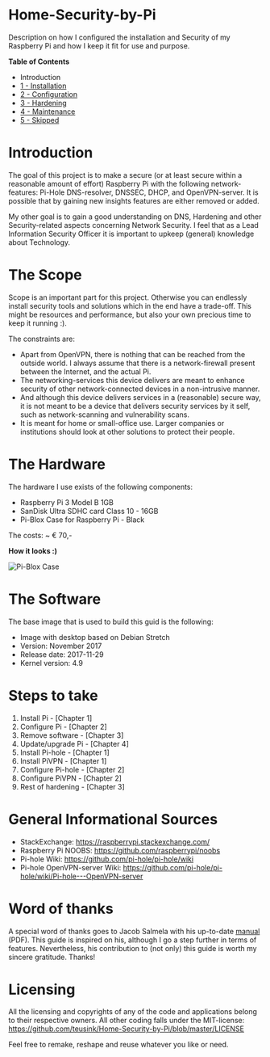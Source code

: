 # Home-Security-by-Pi
Description on how I configured the installation and Security of my Raspberry Pi and how I keep it fit for use and purpose.

**Table of Contents**
- Introduction
- [1 - Installation](https://github.com/teusink/Home-Security-by-Pi/blob/master/1-Installation.md)
- [2 - Configuration](https://github.com/teusink/Home-Security-by-Pi/blob/master/2-Configuration.md)
- [3 - Hardening](https://github.com/teusink/Home-Security-by-Pi/blob/master/3-Hardening.md)
- [4 - Maintenance](https://github.com/teusink/Home-Security-by-Pi/blob/master/4-Maintenance.md)
- [5 - Skipped](https://github.com/teusink/Home-Security-by-Pi/blob/master/5-Skipped.md)

# Introduction
The goal of this project is to make a secure (or at least secure within a reasonable amount of effort) Raspberry Pi with the following network-features: Pi-Hole DNS-resolver, DNSSEC, DHCP, and OpenVPN-server. It is possible that by gaining new insights features are either removed or added.

My other goal is to gain a good understanding on DNS, Hardening and other Security-related aspects concerning Network Security. I feel that as a Lead Information Security Officer it is important to upkeep (general) knowledge about Technology.

# The Scope
Scope is an important part for this project. Otherwise you can endlessly install security tools and solutions which in the end have a trade-off. This might be resources and performance, but also your own precious time to keep it running :).

The constraints are:
- Apart from OpenVPN, there is nothing that can be reached from the outside world. I always assume that there is a network-firewall present between the Internet, and the actual Pi.
- The networking-services this device delivers are meant to enhance security of other network-connected devices in a non-intrusive manner.
- And although this device delivers services in a (reasonable) secure way, it is not meant to be a device that delivers security services by it self, such as network-scanning and vulnerability scans.
- It is meant for home or small-office use. Larger companies or institutions should look at other solutions to protect their people.

# The Hardware
The hardware I use exists of the following components:
- Raspberry Pi 3 Model B 1GB
- SanDisk Ultra SDHC card Class 10 - 16GB
- Pi-Blox Case for Raspberry Pi - Black

The costs: ~ € 70,-

**How it looks :)**

![Pi-Blox Case](https://3.bp.blogspot.com/-35IKtcxvbds/Wh_wxulKH_I/AAAAAAAC-qM/ZFdeJaGM5j0Rzs1o9cJ1gWrJ4--BZcxAQCPcBGAYYCw/s1600/Pi-Blox-Case.jpg)

# The Software
The base image that is used to build this guid is the following:
- Image with desktop based on Debian Stretch
- Version: November 2017
- Release date: 2017-11-29
- Kernel version: 4.9

# Steps to take
1. Install Pi - [Chapter 1]
1. Configure Pi - [Chapter 2]
1. Remove software - [Chapter 3]
1. Update/upgrade Pi - [Chapter 4]
1. Install Pi-hole - [Chapter 1]
1. Install PiVPN - [Chapter 1]
1. Configure Pi-hole - [Chapter 2]
1. Configure PiVPN - [Chapter 2]
1. Rest of hardening - [Chapter 3]

# General Informational Sources
- StackExchange: https://raspberrypi.stackexchange.com/
- Raspberry Pi NOOBS: https://github.com/raspberrypi/noobs
- Pi-hole Wiki: https://github.com/pi-hole/pi-hole/wiki
- Pi-hole OpenVPN-server Wiki: https://github.com/pi-hole/pi-hole/wiki/Pi-hole---OpenVPN-server

# Word of thanks
A special word of thanks goes to Jacob Salmela with his up-to-date [manual](http://users.telenet.be/MySQLplaylist/pi-hole.pdf) (PDF). This guide is inspired on his, although I go a step further in terms of features. Nevertheless, his contribution to (not only) this guide is worth my sincere gratitude. Thanks!

# Licensing
All the licensing and copyrights of any of the code and applications belong to their respective owners. All other coding falls under the MIT-license: https://github.com/teusink/Home-Security-by-Pi/blob/master/LICENSE

Feel free to remake, reshape and reuse whatever you like or need.
